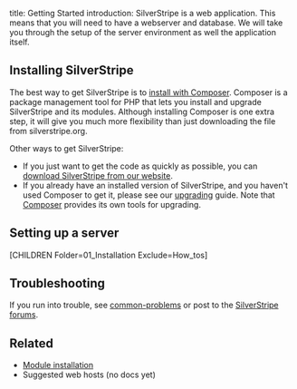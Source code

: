 title: Getting Started
introduction: SilverStripe is a web application. This means that you will need to have a webserver and database. We will take you through the setup of the server environment as well the application itself.


## Installing SilverStripe

The best way to get SilverStripe is to [install with Composer](composer). Composer is a package management tool for PHP that
lets you install and upgrade SilverStripe and its modules.  Although installing Composer is one extra step, it will give you much more flexibility than just downloading the file from silverstripe.org.

Other ways to get SilverStripe:

 * If you just want to get the code as quickly as possible, you can [download SilverStripe from our website](http://www.silverstripe.org/software/download).
 * If you already have an installed version of SilverStripe, and you haven't used Composer to get it, please see our [upgrading](/upgrading) guide.  Note that [Composer](composer) provides its own tools for upgrading.

## Setting up a server

[CHILDREN Folder=01_Installation Exclude=How_tos]

## Troubleshooting

If you run into trouble, see [common-problems](/getting_started/installation/common_problems) or post to the 
[SilverStripe forums](http://www.silverstripe.org/community/forums/).

## Related

 * [Module installation](/developer_guides/extending/modules)
 * Suggested web hosts (no docs yet)
